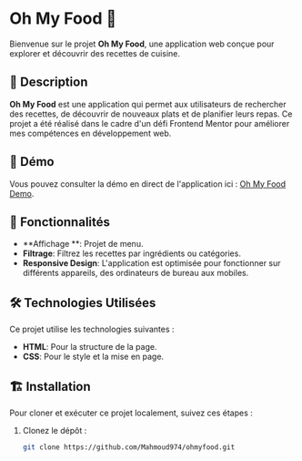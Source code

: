 # Oh My Food 🌮

Bienvenue sur le projet **Oh My Food**, une application web conçue pour explorer et découvrir des recettes de cuisine. 

## 📖 Description

**Oh My Food** est une application qui permet aux utilisateurs de rechercher des recettes, de découvrir de nouveaux plats et de planifier leurs repas. Ce projet a été réalisé dans le cadre d'un défi Frontend Mentor pour améliorer mes compétences en développement web.

## 🎨 Démo

Vous pouvez consulter la démo en direct de l'application ici : [Oh My Food Demo](https://mahmoud974.github.io/ohmyfood/).

## 🚀 Fonctionnalités

- **Affichage **: Projet de menu.
- **Filtrage**: Filtrez les recettes par ingrédients ou catégories.
- **Responsive Design**: L'application est optimisée pour fonctionner sur différents appareils, des ordinateurs de bureau aux mobiles.

## 🛠 Technologies Utilisées

Ce projet utilise les technologies suivantes :

- **HTML**: Pour la structure de la page.
- **CSS**: Pour le style et la mise en page.


## 🏗 Installation

Pour cloner et exécuter ce projet localement, suivez ces étapes :

1. Clonez le dépôt :
   ```bash
   git clone https://github.com/Mahmoud974/ohmyfood.git

